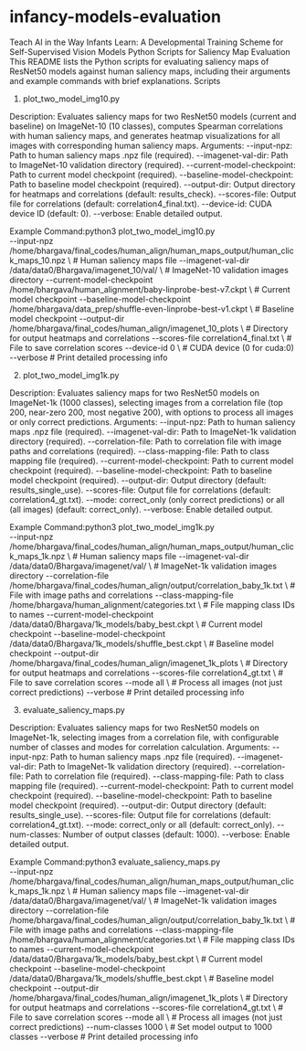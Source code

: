 # infancy-models-evaluation
Teach AI in the Way Infants Learn: A Developmental Training Scheme for Self-Supervised Vision Models
Python Scripts for Saliency Map Evaluation
This README lists the Python scripts for evaluating saliency maps of ResNet50 models against human saliency maps, including their arguments and example commands with brief explanations.
Scripts
1. plot_two_model_img10.py

Description: Evaluates saliency maps for two ResNet50 models (current and baseline) on ImageNet-10 (10 classes), computes Spearman correlations with human saliency maps, and generates heatmap visualizations for all images with corresponding human saliency maps.
Arguments:
--input-npz: Path to human saliency maps .npz file (required).
--imagenet-val-dir: Path to ImageNet-10 validation directory (required).
--current-model-checkpoint: Path to current model checkpoint (required).
--baseline-model-checkpoint: Path to baseline model checkpoint (required).
--output-dir: Output directory for heatmaps and correlations (default: results_check).
--scores-file: Output file for correlations (default: correlation4_final.txt).
--device-id: CUDA device ID (default: 0).
--verbose: Enable detailed output.


Example Command:python3 plot_two_model_img10.py \
    --input-npz /home/bhargava/final_codes/human_align/human_maps_output/human_click_maps_10.npz \ # Human saliency maps file
    --imagenet-val-dir /data/data0/Bhargava/imagenet_10/val/ \ # ImageNet-10 validation images directory
    --current-model-checkpoint /home/bhargava/human_alignment/baby-linprobe-best-v7.ckpt \ # Current model checkpoint
    --baseline-model-checkpoint /home/bhargava/data_prep/shuffle-even-linprobe-best-v1.ckpt \ # Baseline model checkpoint
    --output-dir /home/bhargava/final_codes/human_align/imagenet_10_plots \ # Directory for output heatmaps and correlations
    --scores-file correlation4_final.txt \ # File to save correlation scores
    --device-id 0 \ # CUDA device (0 for cuda:0)
    --verbose # Print detailed processing info



2. plot_two_model_img1k.py

Description: Evaluates saliency maps for two ResNet50 models on ImageNet-1k (1000 classes), selecting images from a correlation file (top 200, near-zero 200, most negative 200), with options to process all images or only correct predictions.
Arguments:
--input-npz: Path to human saliency maps .npz file (required).
--imagenet-val-dir: Path to ImageNet-1k validation directory (required).
--correlation-file: Path to correlation file with image paths and correlations (required).
--class-mapping-file: Path to class mapping file (required).
--current-model-checkpoint: Path to current model checkpoint (required).
--baseline-model-checkpoint: Path to baseline model checkpoint (required).
--output-dir: Output directory (default: results_single_use).
--scores-file: Output file for correlations (default: correlation4_gt.txt).
--mode: correct_only (only correct predictions) or all (all images) (default: correct_only).
--verbose: Enable detailed output.


Example Command:python3 plot_two_model_img1k.py \
    --input-npz /home/bhargava/final_codes/human_align/human_maps_output/human_click_maps_1k.npz \ # Human saliency maps file
    --imagenet-val-dir /data/data0/Bhargava/imagenet/val/ \ # ImageNet-1k validation images directory
    --correlation-file /home/bhargava/final_codes/human_align/output/correlation_baby_1k.txt \ # File with image paths and correlations
    --class-mapping-file /home/bhargava/human_alignment/categories.txt \ # File mapping class IDs to names
    --current-model-checkpoint /data/data0/Bhargava/1k_models/baby_best.ckpt \ # Current model checkpoint
    --baseline-model-checkpoint /data/data0/Bhargava/1k_models/shuffle_best.ckpt \ # Baseline model checkpoint
    --output-dir /home/bhargava/final_codes/human_align/imagenet_1k_plots \ # Directory for output heatmaps and correlations
    --scores-file correlation4_gt.txt \ # File to save correlation scores
    --mode all \ # Process all images (not just correct predictions)
    --verbose # Print detailed processing info



3. evaluate_saliency_maps.py

Description: Evaluates saliency maps for two ResNet50 models on ImageNet-1k, selecting images from a correlation file, with configurable number of classes and modes for correlation calculation.
Arguments:
--input-npz: Path to human saliency maps .npz file (required).
--imagenet-val-dir: Path to ImageNet-1k validation directory (required).
--correlation-file: Path to correlation file (required).
--class-mapping-file: Path to class mapping file (required).
--current-model-checkpoint: Path to current model checkpoint (required).
--baseline-model-checkpoint: Path to baseline model checkpoint (required).
--output-dir: Output directory (default: results_single_use).
--scores-file: Output file for correlations (default: correlation4_gt.txt).
--mode: correct_only or all (default: correct_only).
--num-classes: Number of output classes (default: 1000).
--verbose: Enable detailed output.


Example Command:python3 evaluate_saliency_maps.py \
    --input-npz /home/bhargava/final_codes/human_align/human_maps_output/human_click_maps_1k.npz \ # Human saliency maps file
    --imagenet-val-dir /data/data0/Bhargava/imagenet/val/ \ # ImageNet-1k validation images directory
    --correlation-file /home/bhargava/final_codes/human_align/output/correlation_baby_1k.txt \ # File with image paths and correlations
    --class-mapping-file /home/bhargava/human_alignment/categories.txt \ # File mapping class IDs to names
    --current-model-checkpoint /data/data0/Bhargava/1k_models/baby_best.ckpt \ # Current model checkpoint
    --baseline-model-checkpoint /data/data0/Bhargava/1k_models/shuffle_best.ckpt \ # Baseline model checkpoint
    --output-dir /home/bhargava/final_codes/human_align/imagenet_1k_plots \ # Directory for output heatmaps and correlations
    --scores-file correlation4_gt.txt \ # File to save correlation scores
    --mode all \ # Process all images (not just correct predictions)
    --num-classes 1000 \ # Set model output to 1000 classes
    --verbose # Print detailed processing info


